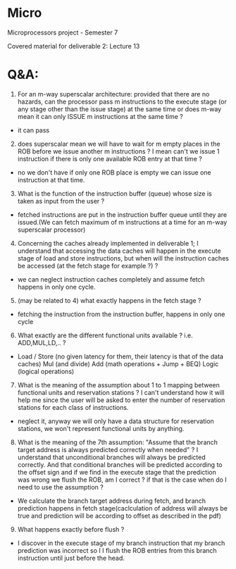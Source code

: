 Micro
=====

Microprocessors project - Semester 7

Covered material for deliverable 2: Lecture 13

Q&A:
====

1) For an m-way superscalar architecture: provided that there are no hazards, can the processor pass m instructions to the execute stage 
(or any stage other than the issue stage) at the same time or does m-way mean it can only ISSUE m instructions at the same time ?
- it can pass

2) does superscalar mean we will have to wait for m empty places in the ROB before we issue another m instructions ? I mean can't we issue 1 instruction if 
there is only one available ROB entry at that time ?
- no we don't have if only one ROB place is empty we can issue one instruction at that time.

3) What is the function of the instruction buffer (queue) whose size is taken as input from the user ?
- fetched instructions are put in the instruction buffer queue until they are issued.(We can fetch maximum of m instructions at a time for an m-way 
superscalar processor)

4) Concerning the caches already implemented in deliverable 1; I understand that accessing the data caches will happen in the execute stage of load and store 
instructions, but when will the instruction caches be accessed (at the fetch stage for example ?) ?
- we can neglect instruction caches completely and assume fetch happens in only one cycle.

5) (may be related to 4) what exactly happens in the fetch stage ?
- fetching the instruction from the instruction buffer, happens in only one cycle

6) What exactly are the different functional units available ? i.e. ADD,MUL,LD,.. ?
- Load / Store (no given latency for them, their latency is that of the data caches)
   Mul (and divide)
   Add (math operations + Jump + BEQ)
   Logic (logical operations)

7) What is the meaning of the assumption about 1 to 1 mapping between functional units and reservation stations ? I can't understand how it will help me since 
the user will be asked to enter the number of reservation stations for each class of instructions.
- neglect it, anyway we will only have a data structure for reservation stations, we won't represent functional units by anything.

8) What is the meaning of the 7th assumption: "Assume that the branch target address is always predicted correctly when needed" ? I understand that unconditional 
branches will always be predicted correctly. And that conditional branches will be predicted according to the offset sign and if we find in the execute stage 
that the prediction was wrong we flush the ROB, am I correct ? if that is the case when do I need to use the assumption ?
- We calculate the branch target address during fetch, and branch prediction happens in fetch stage(caclculation of address will always be true and 
prediction will be according to offset as described in the pdf)

9) What happens exactly before flush ?
- I discover in the execute stage of my branch instruction that my branch prediction was incorrect so I I flush the ROB entries from this branch instruction 
until just before the head.